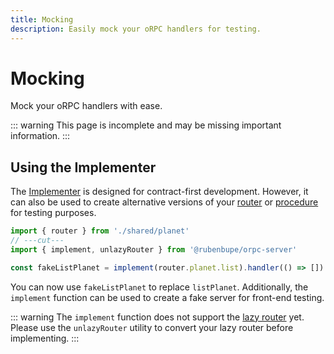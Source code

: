 ```yaml
---
title: Mocking
description: Easily mock your oRPC handlers for testing.
---
```


# Mocking

Mock your oRPC handlers with ease.

::: warning
This page is incomplete and may be missing important information.
:::

## Using the Implementer

The [Implementer](/docs/contract-first/implement-contract#the-implementer) is designed for contract-first development. However, it can also be used to create alternative versions of your [router](/docs/router) or [procedure](/docs/procedure) for testing purposes.

```ts twoslash
import { router } from './shared/planet'
// ---cut---
import { implement, unlazyRouter } from '@rubenbupe/orpc-server'

const fakeListPlanet = implement(router.planet.list).handler(() => [])
```

You can now use `fakeListPlanet` to replace `listPlanet`. Additionally, the `implement` function can be used to create a fake server for front-end testing.

::: warning
The `implement` function does not support the [lazy router](/docs/router#lazy-router) yet. Please use the `unlazyRouter` utility to convert your lazy router before implementing.
:::
